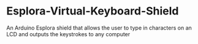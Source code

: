 # Esplora-Virtual-Keyboard-Shield
An Arduino Esplora shield that allows the user to type in characters on an LCD and outputs the keystrokes to any computer
